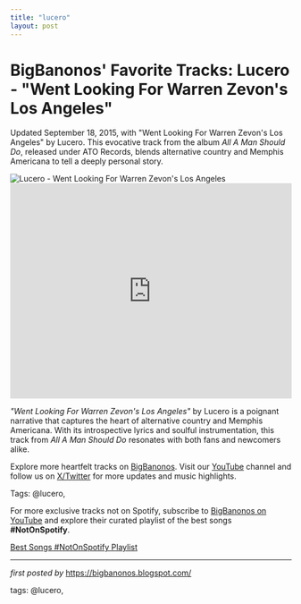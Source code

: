 ```yaml
---
title: "lucero"
layout: post
---
```

<!-- Post Title -->
<h1 >BigBanonos' Favorite Tracks: Lucero - "Went Looking For Warren Zevon's Los Angeles"</h1> <!-- Introductory Text -->
<p >Updated September 18, 2015, with "Went Looking For Warren Zevon's Los Angeles" by Lucero. This evocative track from the album <em>All A Man Should Do</em>, released under ATO Records, blends alternative country and Memphis Americana to tell a deeply personal story.</p> <!-- Featured Image -->
<div > <img src="https://vuhaus-production.imgix.net/store/e85fc9e1fc5f59234b05f51b757aa416963609f06b99b61397922fea09ee?ixlib=rb-1.1.0&w=960&h=540&rect=0%2C0%2C2560%2C1439&q=70&dpr=1&fm=jpg" alt="Lucero - Went Looking For Warren Zevon's Los Angeles" />
</div> <!-- YouTube Video Embed -->
<div > <iframe width="100%" height="385" src="https://www.youtube.com/embed/4j8d9ZKySPs" title="Lucero - Went Looking for Warren Zevon's Los Angeles (Official Audio)" frameborder="0" allow="accelerometer; autoplay; clipboard-write; encrypted-media; gyroscope; picture-in-picture; web-share" referrerpolicy="strict-origin-when-cross-origin" allowfullscreen></iframe>
</div> <!-- Song Information -->
<div > <p><em>"Went Looking For Warren Zevon's Los Angeles"</em> by Lucero is a poignant narrative that captures the heart of alternative country and Memphis Americana. With its introspective lyrics and soulful instrumentation, this track from <em>All A Man Should Do</em> resonates with both fans and newcomers alike.</p>
</div> <!-- Footer Links -->
<div > <p>Explore more heartfelt tracks on <a href="https://bigbanonos.blogspot.com/" target="_blank">BigBanonos</a>. Visit our <a href="https://www.youtube.com/@BigBanonos" target="_blank">YouTube</a> channel and follow us on <a href="https://x.com/bigbanonos" target="_blank">X/Twitter</a> for more updates and music highlights.</p>
</div> <!-- Tags -->
<p >Tags: @lucero,</p>


<!--Subscribe and Playlist Links-->
<div>
    <p>For more exclusive tracks not on Spotify, subscribe to <a href="https://www.youtube.com/@BigBanonos" target="_blank">BigBanonos on YouTube</a> and explore their curated playlist of the best songs <strong>#NotOnSpotify</strong>.</p>
    <p><a href="https://www.youtube.com/playlist?list=PLtuNtuTatqI0kFahUCbtbfenC_ET5O_tr" target="_blank">Best Songs #NotOnSpotify Playlist<br /></a></p></div>

<hr />

<p><em>first posted by</em> <a href="https://bigbanonos.blogspot.com/" rel="noopener" target="_new">https://bigbanonos.blogspot.com/</a></p>

<p>tags: @lucero,</p>
